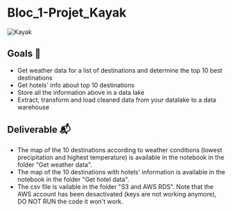 # Bloc_1-Projet_Kayak

![Kayak](https://seekvectorlogo.com/wp-content/uploads/2018/01/kayak-vector-logo.png)

## Goals 🎯
* Get weather data for a list of destinations and determine the top 10 best destinations 
* Get hotels' info about top 10 destinations
* Store all the information above in a data lake
* Extract, transform and load cleaned data from your datalake to a data warehouse

## Deliverable 📬
* The map of the 10 destinations according to weather conditions (lowest precipitation and highest temperature) is available in the notebook in the folder "Get weather data".
* The map of the 10 destinations with hotels' information is available in the notebook in the folder "Get hotel data".
* The csv file is vailable in the folder "S3 and AWS RDS". Note that the AWS account has been desactivated (keys are not working anymore), DO NOT RUN the code it won't work.

